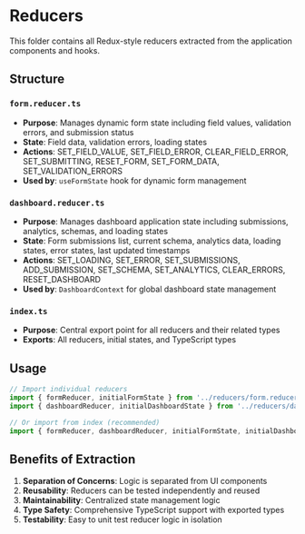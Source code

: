 # Reducers

This folder contains all Redux-style reducers extracted from the application components and hooks.

## Structure

### `form.reducer.ts`
- **Purpose**: Manages dynamic form state including field values, validation errors, and submission status
- **State**: Field data, validation errors, loading states
- **Actions**: SET_FIELD_VALUE, SET_FIELD_ERROR, CLEAR_FIELD_ERROR, SET_SUBMITTING, RESET_FORM, SET_FORM_DATA, SET_VALIDATION_ERRORS
- **Used by**: `useFormState` hook for dynamic form management

### `dashboard.reducer.ts`
- **Purpose**: Manages dashboard application state including submissions, analytics, schemas, and loading states
- **State**: Form submissions list, current schema, analytics data, loading states, error states, last updated timestamps
- **Actions**: SET_LOADING, SET_ERROR, SET_SUBMISSIONS, ADD_SUBMISSION, SET_SCHEMA, SET_ANALYTICS, CLEAR_ERRORS, RESET_DASHBOARD
- **Used by**: `DashboardContext` for global dashboard state management

### `index.ts`
- **Purpose**: Central export point for all reducers and their related types
- **Exports**: All reducers, initial states, and TypeScript types

## Usage

```typescript
// Import individual reducers
import { formReducer, initialFormState } from '../reducers/form.reducer';
import { dashboardReducer, initialDashboardState } from '../reducers/dashboard.reducer';

// Or import from index (recommended)
import { formReducer, dashboardReducer, initialFormState, initialDashboardState } from '../reducers';
```

## Benefits of Extraction

1. **Separation of Concerns**: Logic is separated from UI components
2. **Reusability**: Reducers can be tested independently and reused
3. **Maintainability**: Centralized state management logic
4. **Type Safety**: Comprehensive TypeScript support with exported types
5. **Testability**: Easy to unit test reducer logic in isolation
